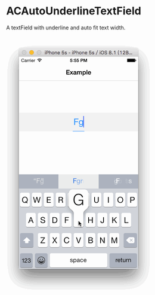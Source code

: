 # ACAutoUnderlineTextField


A textField with underline and auto fit text width.


<img src="https://github.com/albertgh/ACAutoUnderlineTextField/raw/master/screenshot.gif"/>


